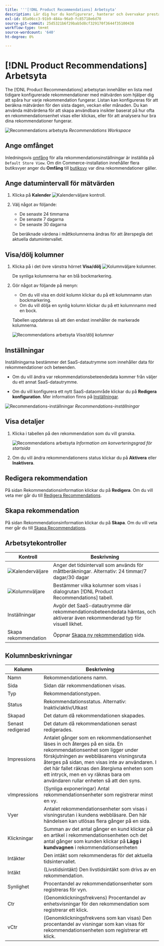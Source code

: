 ```yaml
---
title: '''[!DNL Product Recommendations] Arbetsyta'
description: Lär dig hur du konfigurerar, hanterar och övervakar prestandan för produktrekommendationer.
exl-id: 85a06cc3-91b9-484a-96a9-fc85718e6d70
source-git-commit: 25d5321b6f29bab5d8cf329170f3644f35100438
workflow-type: tm+mt
source-wordcount: '640'
ht-degree: 0%

---
```


# [!DNL Product Recommendations] Arbetsyta

The [!DNL Product Recommendations] arbetsytan innehåller en lista med tidigare konfigurerade rekommendationer med mätvärden som hjälper dig att spåra hur varje rekommendation fungerar. Listan kan konfigureras för att beräkna mätvärden för den sista dagen, veckan eller månaden. Du kan använda mätvärdena för att skapa användbara insikter baserat på hur ofta en rekommendationsenhet visas eller klickas, eller för att analysera hur bra dina rekommendationer fungerar.

![Recommendations arbetsyta](assets/workspace.png)
_Recommendations Workspace_

## Ange omfånget

Inledningsvis [omfång](https://experienceleague.adobe.com/docs/commerce-admin/start/setup/websites-stores-views.html) för alla rekommendationsinställningar är inställda på `Default Store View`. Om din Commerce-installation innehåller flera butiksvyer anger du **Omfång** till [butiksvy](https://experienceleague.adobe.com/docs/commerce-admin/start/setup/websites-stores-views.html#scope-settings) var dina rekommendationer gäller.

## Ange datumintervall för mätvärden

1. Klicka på **Kalender** ![Kalenderväljare](assets/icon-calendar.png) kontroll.

1. Välj något av följande:

   - De senaste 24 timmarna
   - De senaste 7 dagarna
   - De senaste 30 dagarna

   De beräknade värdena i måttkolumnerna ändras för att återspegla det aktuella datumintervallet.

## Visa/dölj kolumner

1. Klicka på i det övre vänstra hörnet **Visa/dölj** ![Kolumnväljare](assets/icon-show-hide-columns.png) kolumner.

   De synliga kolumnerna har en blå bockmarkering.

1. Gör något av följande på menyn:

   - Om du vill visa en dold kolumn klickar du på ett kolumnnamn utan bockmarkering.
   - Om du vill dölja en synlig kolumn klickar du på ett kolumnnamn med en bock.

   Tabellen uppdateras så att den endast innehåller de markerade kolumnerna.

   ![Recommendations arbetsyta](assets/workspace-select-columns.png)
   _Visa/dölj kolumner_

## Inställningar

Inställningarna bestämmer det SaaS-datautrymme som innehåller data för rekommendationer och beteenden.

- Om du vill ändra var rekommendationsbeteendedata kommer från väljer du ett annat SaaS-datautrymme.

- Om du vill konfigurera ett nytt SaaS-dataområde klickar du på **Redigera konfiguration**. Mer information finns på [Inställningar](settings.md).

![Recommendations-inställningar](assets/settings.png)
_Recommendations-inställningar_

## Visa detaljer

1. Klicka i tabellen på den rekommendation som du vill granska.

   ![Recommendations arbetsyta](assets/recommendation-detail.png)
   _Information om konverteringsgrad för startsida_

1. Om du vill ändra rekommendationens status klickar du på **Aktivera** eller **Inaktivera**.

## Redigera rekommendation

På sidan Rekommendationsinformation klickar du på **Redigera**. Om du vill veta mer går du till [Redigera Recommendations](edit.md).

## Skapa rekommendation

På sidan Rekommendationsinformation klickar du på **Skapa**. Om du vill veta mer går du till [Skapa Recommendations](create.md).

## Arbetsytekontroller

| Kontroll | Beskrivning |
|---|---|
| ![Kalenderväljare](assets/icon-calendar.png) | Anger det tidsintervall som används för måttberäkningar. Alternativ: 24 timmar/7 dagar/30 dagar |
| ![Kolumnväljare](assets/icon-show-hide-columns.png) | Bestämmer vilka kolumner som visas i dialogrutan [!DNL Product Recommendations] tabell. |
| Inställningar | Avgör det SaaS-datautrymme där rekommendationsbeteendedata hämtas, och aktiverar även rekommenderad typ för visuell likhet. |
| Skapa rekommendation | Öppnar [Skapa ny rekommendation](create.md) sida. |

## Kolumnbeskrivningar

| Kolumn | Beskrivning |
|---|---|
| Namn | Rekommendationens namn. |
| Sida | Sidan där rekommendationen visas. |
| Typ | Rekommendationstypen. |
| Status | Rekommendationsstatus. Alternativ: Inaktiv/aktiv/Utkast |
| Skapad | Det datum då rekommendationen skapades. |
| Senast redigerad | Det datum då rekommendationen senast redigerades. |
| Impressions | Antalet gånger som en rekommendationsenhet läses in och återges på en sida. En rekommendationsenhet som ligger under förskjutningen av webbläsarens visningsruta återges på sidan, men visas inte av användaren. I det här fallet räknas den återgivna enheten som ett intryck, men en vy räknas bara om användaren rullar enheten så att den syns. |
| vImpressions | (Synliga exponeringar) Antal rekommendationsenheter som registrerar minst en vy. |
| Vyer | Antalet rekommendationsenheter som visas i visningsrutan i kundens webbläsare. Den här händelsen kan utlösas flera gånger på en sida. |
| Klickningar | Summan av det antal gånger en kund klickar på en artikel i rekommendationsenheten och det antal gånger som kunden klickar på **Lägg i kundvagnen** i rekommendationsenheten |
| Intäkter | Den intäkt som rekommenderas för det aktuella tidsintervallet. |
| Intäkt | (Livstidsintäkt) Den livstidsintäkt som drivs av en rekommendation. |
| Synlighet | Procentandel av rekommendationsenheter som registreras för vyn. |
| Ctr | (Genomklickningsfrekvens) Procentandel av enhetsvisningar för den rekommendation som registrerar ett klick. |
| vCtr | (Genomklickningsfrekvens som kan visas) Den procentandel av visningar som kan visas för rekommendationsenheten som registrerar ett klick. |

